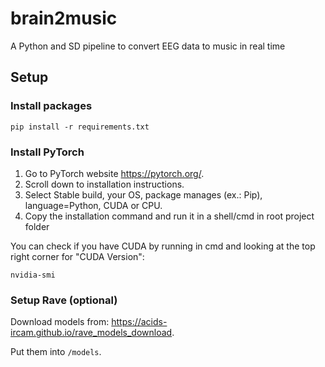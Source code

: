 # brain2music
A Python and SD pipeline to convert EEG data to music in real time

## Setup

### Install packages

```commandline
pip install -r requirements.txt
```

### Install PyTorch

1. Go to PyTorch website https://pytorch.org/.
1. Scroll down to installation instructions.
1. Select Stable build, your OS, package manages (ex.: Pip), language=Python, CUDA or CPU. 
1. Copy the installation command and run it in a shell/cmd in root project folder

You can check if you have CUDA by running in cmd and looking at the top right corner for "CUDA Version":

```
nvidia-smi
```

### Setup Rave (optional)

Download models from: https://acids-ircam.github.io/rave_models_download.

Put them into `/models`.